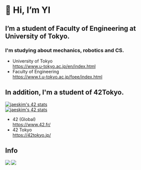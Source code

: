# 👋 Hi, I’m YI
## I’m a student of Faculty of Engineering at University of Tokyo.  
### I'm studying about mechanics, robotics and CS.
- University of Tokyo  
https://www.u-tokyo.ac.jp/en/index.html  
- Faculty of Engineering  
https://www.t.u-tokyo.ac.jp/foee/index.html  
  
  
## In addition, I'm a student of 42Tokyo.
[![jaeskim's 42 stats](https://badge42.herokuapp.com/api/stats/yoinoue?cursus=42cursus)](https://github.com/JaeSeoKim/badge42)  
[![jaeskim's 42 stats](https://badge42.herokuapp.com/api/stats/yoinoue?cursus=C%20Piscine)](https://github.com/JaeSeoKim/badge42)  
- 42 (Global)  
https://www.42.fr/  
- 42 Tokyo  
https://42tokyo.jp/  

## Info
<a href="https://github.com/anuraghazra/github-readme-stats">
  <img align="left" src="https://github-readme-stats.vercel.app/api?username=YJI5212&show_icons=true%20&count_private=true">  
  <img align="left" src="https://github-readme-stats.vercel.app/api/top-langs/?username=YJI5212&layout=compact&hide=jupyter%20notebook,Hack,Scilab&langs_count=20">
</a>

<!---
YJI5212/YJI5212 is a ✨ special ✨ repository because its `README.md` (this file) appears on your GitHub profile.
You can click the Preview link to take a look at your changes.
--->
